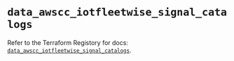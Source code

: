 # `data_awscc_iotfleetwise_signal_catalogs`

Refer to the Terraform Registory for docs: [`data_awscc_iotfleetwise_signal_catalogs`](https://registry.terraform.io/providers/hashicorp/awscc/0.70.0/docs/data-sources/iotfleetwise_signal_catalogs).

